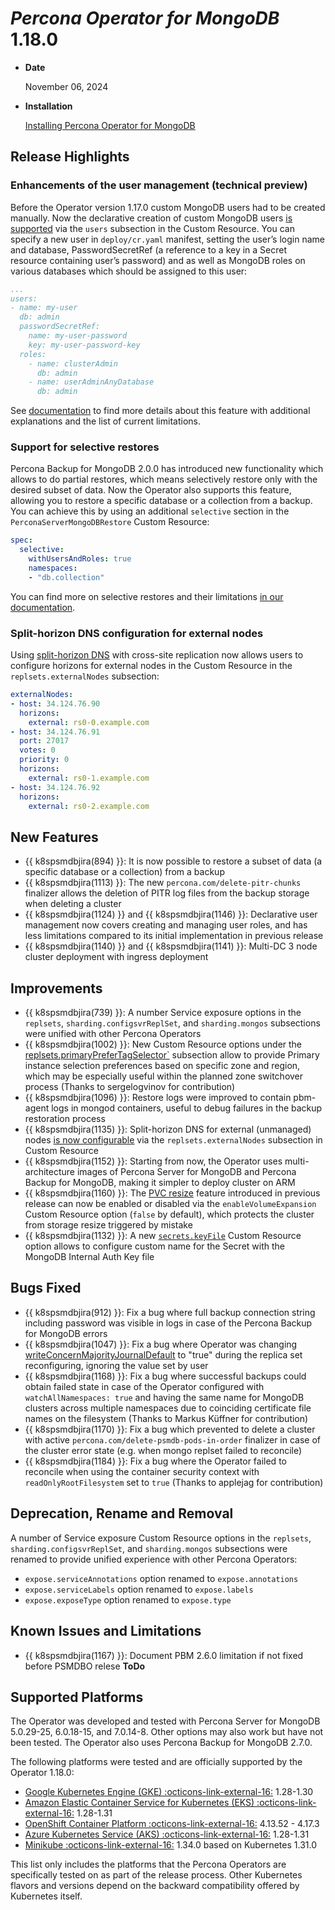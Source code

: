 # *Percona Operator for MongoDB* 1.18.0

* **Date**

    November 06, 2024

* **Installation**

    [Installing Percona Operator for MongoDB](../System-Requirements.md#installation-guidelines)

## Release Highlights

### Enhancements of the user management (technical preview)

Before the Operator version 1.17.0 custom MongoDB users had to be created manually. Now the declarative creation of custom MongoDB users [is supported](../users.md#unprivileged-users) via the `users` subsection in the Custom Resource. You can specify a new user in `deploy/cr.yaml` manifest, setting the user’s login name and database, PasswordSecretRef (a reference to a key in a Secret resource containing user’s password) and as well as MongoDB roles on various databases which should be assigned to this user:

```yaml
...
users:
- name: my-user
  db: admin
  passwordSecretRef: 
    name: my-user-password
    key: my-user-password-key
  roles:
    - name: clusterAdmin
      db: admin
    - name: userAdminAnyDatabase
      db: admin
```

See [documentation](../users.md#unprivileged-users) to find more details about this feature with additional explanations and the list of current limitations.

### Support for selective restores 

Percona Backup for MongoDB 2.0.0 has introduced new functionality which allows to do partial restores, which means selectively restore only with the desired subset of data. Now the Operator also supports this feature, allowing you to restore a specific database or a collection from a backup. You can achieve this by using an additional `selective` section in the `PerconaServerMongoDBRestore` Custom Resource:

```yaml
spec:
  selective:
    withUsersAndRoles: true
    namespaces:
    - "db.collection"
```

You can find more on selective restores and their limitations [in our documentation](../backups-restore.md#selective-restores).

### Split-horizon DNS configuration for external nodes

Using [split-horizon DNS](../expose.md#exposing-replica-set-with-split-horizon-dns) with cross-site replication now allows users to configure horizons for external nodes in the Custom Resource in the `replsets.externalNodes` subsection:

```yaml
externalNodes:
- host: 34.124.76.90
  horizons:
    external: rs0-0.example.com
- host: 34.124.76.91
  port: 27017
  votes: 0
  priority: 0
  horizons:
    external: rs0-1.example.com
- host: 34.124.76.92
  horizons:
    external: rs0-2.example.com
```

## New Features

* {{ k8spsmdbjira(894) }}: It is now possible to restore a subset of data (a specific database or a collection) from a backup
* {{ k8spsmdbjira(1113) }}: The new `percona.com/delete-pitr-chunks` finalizer allows the deletion of PITR log files from the backup storage when deleting a cluster
* {{ k8spsmdbjira(1124) }} and {{ k8spsmdbjira(1146) }}: Declarative user management now covers creating and managing user roles, and has less limitations compared to its initial implementation in previous release
* {{ k8spsmdbjira(1140) }} and {{ k8spsmdbjira(1141) }}: Multi-DC 3 node cluster deployment with ingress deployment

## Improvements

* {{ k8spsmdbjira(739) }}: A number Service exposure options in the `replsets`, `sharding.configsvrReplSet`, and `sharding.mongos` subsections were unified with other Percona Operators
* {{ k8spsmdbjira(1002) }}: New Custom Resource options under the [replsets.primaryPreferTagSelector`](../operator.md#replsets.primaryprefertagselectorregion) subsection allow to provide Primary instance selection preferences based on specific zone and region, which may be especially useful within the planned zone switchover process (Thanks to sergelogvinov for contribution)
* {{ k8spsmdbjira(1096) }}: Restore logs were improved to contain pbm-agent logs in mongod containers, useful to debug failures in the backup restoration process
* {{ k8spsmdbjira(1135) }}: Split-horizon DNS for external (unmanaged) nodes [is now configurable](../expose.md#exposing-replica-set-with-split-horizon-dns) via the `replsets.externalNodes` subsection in Custom Resource
* {{ k8spsmdbjira(1152) }}: Starting from now, the Operator uses multi-architecture images of Percona Server for MongoDB and Percona Backup for MongoDB, making it simpler to deploy cluster on ARM
* {{ k8spsmdbjira(1160) }}: The [PVC resize](../scaling.md#scale-storage) feature introduced in previous release can now be enabled or disabled via the `enableVolumeExpansion` Custom Resource option (`false` by default), which protects the cluster from storage resize triggered by mistake 
* {{ k8spsmdbjira(1132) }}: A new [`secrets.keyFile`](../operator.md#secretskeyfile) Custom Resource option allows to configure custom name for the Secret with the MongoDB Internal Auth Key file 

## Bugs Fixed

* {{ k8spsmdbjira(912) }}: Fix a bug where full backup connection string including password was visible in logs in case of the Percona Backup for MongoDB errors
* {{ k8spsmdbjira(1047) }}: Fix a bug where Operator was changing [writeConcernMajorityJournalDefault](https://www.mongodb.com/docs/manual/reference/replica-configuration/#mongodb-rsconf-rsconf.writeConcernMajorityJournalDefault) to "true" during the replica set reconfiguring, ignoring the value set by user
* {{ k8spsmdbjira(1168) }}: Fix a bug where successful backups could obtain failed state in case of the Operator configured with `watchAllNamespaces: true` and having the same name for MongoDB clusters across multiple namespaces due to coinciding certificate file names on the filesystem (Thanks to Markus Küffner for contribution)
* {{ k8spsmdbjira(1170) }}: Fix a bug which prevented to delete a cluster with active `percona.com/delete-psmdb-pods-in-order` finalizer in case of the cluster error state (e.g. when mongo replset failed to reconcile)
* {{ k8spsmdbjira(1184) }}: Fix a bug where the Operator failed to reconcile when using the container security context with `readOnlyRootFilesystem` set to `true` (Thanks to applejag for contribution)

## Deprecation, Rename and Removal

A number of Service exposure Custom Resource options in the `replsets`, `sharding.configsvrReplSet`, and `sharding.mongos` subsections were renamed to provide unified experience with other Percona Operators:

* `expose.serviceAnnotations` option renamed to `expose.annotations`
* `expose.serviceLabels` option renamed to `expose.labels`
* `expose.exposeType` option renamed to `expose.type`

## Known Issues and Limitations

* {{ k8spsmdbjira(1167) }}: Document PBM 2.6.0 limitation if not fixed before PSMDBO relese **ToDo**

## Supported Platforms

The Operator was developed and tested with Percona Server for MongoDB 5.0.29-25,
6.0.18-15, and 7.0.14-8. Other options may also work but have not been tested. The
Operator also uses Percona Backup for MongoDB 2.7.0.

The following platforms were tested and are officially supported by the Operator
1.18.0:

* [Google Kubernetes Engine (GKE) :octicons-link-external-16:](https://cloud.google.com/kubernetes-engine) 1.28-1.30
* [Amazon Elastic Container Service for Kubernetes (EKS) :octicons-link-external-16:](https://aws.amazon.com) 1.28-1.31
* [OpenShift Container Platform :octicons-link-external-16:](https://www.redhat.com/en/technologies/cloud-computing/openshift) 4.13.52 - 4.17.3
* [Azure Kubernetes Service (AKS) :octicons-link-external-16:](https://azure.microsoft.com/en-us/services/kubernetes-service/) 1.28-1.31
* [Minikube :octicons-link-external-16:](https://github.com/kubernetes/minikube) 1.34.0 based on Kubernetes 1.31.0

This list only includes the platforms that the Percona Operators are specifically tested on as part of the release process. Other Kubernetes flavors and versions depend on the backward compatibility offered by Kubernetes itself.
